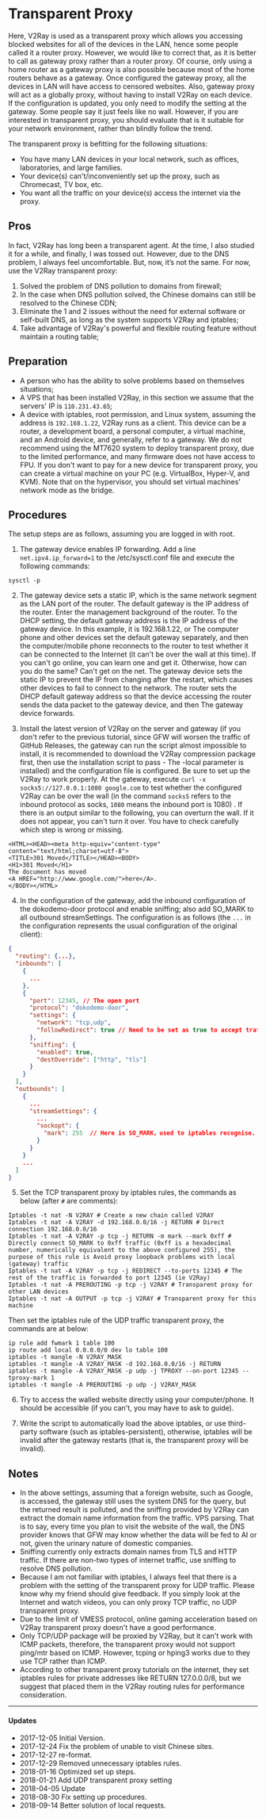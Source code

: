 # Transparent Proxy

Here, V2Ray is used as a transparent proxy which allows you accessing blocked websites for all of the devices in the LAN, hence some people called it a router proxy. However, we would like to correct that, as it is better to call as gateway proxy rather than a router proxy. Of course, only using a home router as a gateway proxy is also possible because most of the home routers behave as a gateway. Once configured the gateway proxy, all the devices in LAN will have access to censored websites. Also, gateway proxy will act as a globally proxy, without having to install V2Ray on each device. If the configuration is updated, you only need to modify the setting at the gateway. Some people say it just feels like no wall. However, if you are interested in transparent proxy, you should evaluate that is it suitable for your network environment, rather than blindly follow the trend.

The transparent proxy is befitting for the following situations:
* You have many LAN devices in your local network, such as offices, laboratories, and large families.
* Your device(s) can't/inconveniently set up the proxy, such as Chromecast, TV box, etc.
* You want all the traffic on your device(s) access the internet via the proxy.


## Pros 

In fact, V2Ray has long been a transparent agent. At the time, I also studied it for a while, and finally, I was tossed out. However, due to the DNS problem, I always feel uncomfortable.
But, now, it’s not the same. For now, use the V2Ray transparent proxy:
1. Solved the problem of DNS pollution to domains from firewall;
2. In the case when DNS pollution solved, the Chinese domains can still be resolved to the Chinese CDN;
3. Eliminate the 1 and 2 issues without the need for external software or self-built DNS, as long as the system supports V2Ray and iptables;
4. Take advantage of V2Ray's powerful and flexible routing feature without maintain a routing table;

## Preparation
* A person who has the ability to solve problems based on themselves situations;
* A VPS that has been installed V2Ray, in this section we assume that the servers' IP is `110.231.43.65`;
* A device with iptables, root permission, and Linux system, assuming the address is `192.168.1.22`, V2Ray runs as a client. This device can be a router, a development board, a personal computer, a virtual machine, and an Android device, and generally, refer to a gateway. We do not recommend using the MT7620 system to deploy transparent proxy, due to the limited performance, and many firmware does not have access to FPU. If you don't want to pay for a new device for transparent proxy, you can create a virtual machine on your PC (e.g. VirtualBox, Hyper-V, and KVM). Note that on the hypervisor, you should set virtual machines' network mode as the bridge.

## Procedures

The setup steps are as follows, assuming you are logged in with root.

1. The gateway device enables IP forwarding. Add a line `net.ipv4.ip_forward=1` to the /etc/sysctl.conf file and execute the following commands:
```
sysctl -p
```
2. The gateway device sets a static IP, which is the same network segment as the LAN port of the router. The default gateway is the IP address of the router. Enter the management background of the router. To the DHCP setting, the default gateway address is the IP address of the gateway device. In this example, it is 192.168.1.22, or The computer phone and other devices set the default gateway separately, and then the computer/mobile phone reconnects to the router to test whether it can be connected to the Internet (it can't be over the wall at this time). If you can't go online, you can learn one and get it. Otherwise, how can you do the same? Can't get on the net. The gateway device sets the static IP to prevent the IP from changing after the restart, which causes other devices to fail to connect to the network. The router sets the DHCP default gateway address so that the device accessing the router sends the data packet to the gateway device, and then The gateway device forwards.

3. Install the latest version of V2Ray on the server and gateway (if you don't refer to the previous tutorial, since GFW will worsen the traffic of GitHub Releases, the gateway can run the script almost impossible to install, it is recommended to download the V2Ray compression package first, then use the installation script to pass - The -local parameter is installed) and the configuration file is configured. Be sure to set up the V2Ray to work properly. At the gateway, execute `curl -x socks5://127.0.0.1:1080 google.com` to test whether the configured V2Ray can be over the wall (in the command `socks5` refers to the inbound protocol as socks, `1080` means the inbound port is 1080) . If there is an output similar to the following, you can overturn the wall. If it does not appear, you can't turn it over. You have to check carefully which step is wrong or missing.
```
<HTML><HEAD><meta http-equiv="content-type" content="text/html;charset=utf-8">
<TITLE>301 Moved</TITLE></HEAD><BODY>
<H1>301 Moved</H1>
The document has moved
<A HREF="http://www.google.com/">here</A>.
</BODY></HTML>
```

4. In the configuration of the gateway, add the inbound configuration of the dokodemo-door protocol and enable sniffing; also add SO_MARK to all outbound streamSettings. The configuration is as follows (the `...` in the configuration represents the usual configuration of the original client):
```json
{
  "routing": {...},
  "inbounds": [
    {
      ...
    },
    {
      "port": 12345, // The open port
      "protocol": "dokodemo-door",
      "settings": {
        "network": "tcp,udp",
        "followRedirect": true // Need to be set as true to accept traffic from iptables
      },
      "sniffing": {
        "enabled": true,
        "destOverride": ["http", "tls"]
      }
    }
  ],
  "outbounds": [
    {
      ...
      "streamSettings": {
        ...
        "sockopt": {
          "mark": 255  // Here is SO_MARK，used to iptables recognise. Each outbound is needed to configure; 255 can be another valur but need to keep consistant as iptables rules; if there is multiple outbound, it is recomanded that set all SO_MARK value as same for all outbounds.
        }
      }
    }
    ...
  ]
}
```

5. Set the TCP transparent proxy by iptables rules, the commands as below (after `#` are comments):

```
Iptables -t nat -N V2RAY # Create a new chain called V2RAY
Iptables -t nat -A V2RAY -d 192.168.0.0/16 -j RETURN # Direct connection 192.168.0.0/16
Iptables -t nat -A V2RAY -p tcp -j RETURN -m mark --mark 0xff # Directly connect SO_MARK to 0xff traffic (0xff is a hexadecimal number, numerically equivalent to the above configured 255), the purpose of this rule is Avoid proxy loopback problems with local (gateway) traffic
Iptables -t nat -A V2RAY -p tcp -j REDIRECT --to-ports 12345 # The rest of the traffic is forwarded to port 12345 (ie V2Ray)
Iptables -t nat -A PREROUTING -p tcp -j V2RAY # Transparent proxy for other LAN devices
Iptables -t nat -A OUTPUT -p tcp -j V2RAY # Transparent proxy for this machine
```

Then set the iptables rule of the UDP traffic transparent proxy, the commands are at below:
```
ip rule add fwmark 1 table 100
ip route add local 0.0.0.0/0 dev lo table 100
iptables -t mangle -N V2RAY_MASK
iptables -t mangle -A V2RAY_MASK -d 192.168.0.0/16 -j RETURN
iptables -t mangle -A V2RAY_MASK -p udp -j TPROXY --on-port 12345 --tproxy-mark 1
iptables -t mangle -A PREROUTING -p udp -j V2RAY_MASK
```

6. Try to access the walled website directly using your computer/phone. It should be accessible (if you can't, you may have to ask to guide).

7. Write the script to automatically load the above iptables, or use third-party software (such as iptables-persistent), otherwise, iptables will be invalid after the gateway restarts (that is, the transparent proxy will be invalid).


## Notes

* In the above settings, assuming that a foreign website, such as Google, is accessed, the gateway still uses the system DNS for the query, but the returned result is polluted, and the sniffing provided by V2Ray can extract the domain name information from the traffic. VPS parsing. That is to say, every time you plan to visit the website of the wall, the DNS provider knows that GFW may know whether the data will be fed to AI or not, given the urinary nature of domestic companies.
* Sniffing currently only extracts domain names from TLS and HTTP traffic. If there are non-two types of internet traffic, use sniffing to resolve DNS pollution.
* Because I am not familiar with iptables, I always feel that there is a problem with the setting of the transparent proxy for UDP traffic. Please know why my friend should give feedback. If you simply look at the Internet and watch videos, you can only proxy TCP traffic, no UDP transparent proxy.
* Due to the limit of VMESS protocol, online gaming acceleration based on V2Ray transparent proxy doesn't have a good performance.
* Only TCP/UDP package will be proxied by V2Ray, but it can't work with ICMP packets, therefore, the transparent proxy would not support ping/mtr based on ICMP. However, tcping or hping3 works due to they use TCP rather than ICMP.
* According to other transparent proxy tutorials on the internet, they set iptables rules for private addresses like RETURN 127.0.0.0/8, but we suggest that placed them in the V2Ray routing rules for performance consideration.

-------

#### Updates

* 2017-12-05 Initial Version.
* 2017-12-24 Fix the problem of unable to visit Chinese sites.
* 2017-12-27 re-format.
* 2017-12-29 Removed unnecessary iptables rules.
* 2018-01-16 Optimized set up steps.
* 2018-01-21 Add UDP transparent proxy setting
* 2018-04-05 Update
* 2018-08-30 Fix setting up procedures.
* 2018-09-14 Better solution of local requests.

